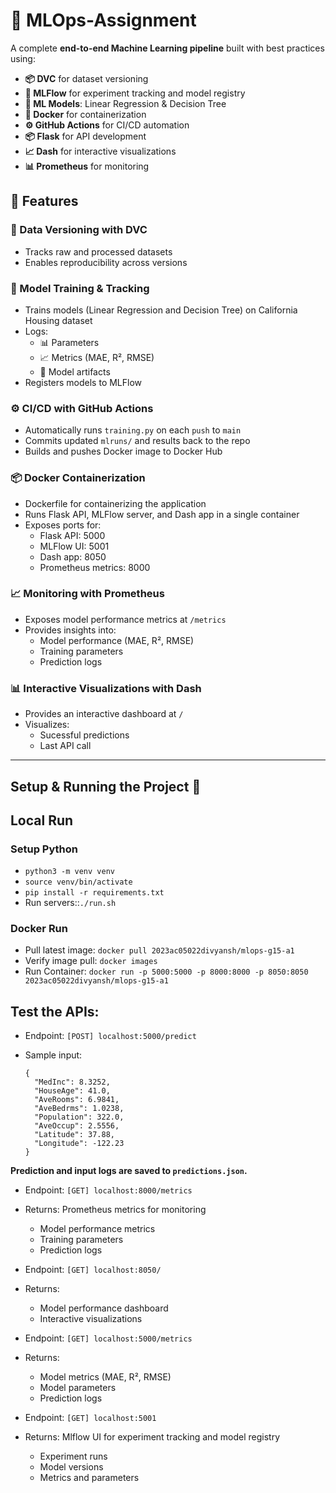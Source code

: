 # 🧠 MLOps-Assignment

A complete **end-to-end Machine Learning pipeline** built with best practices using:

- **📦 DVC** for dataset versioning  
- **📝 MLFlow** for experiment tracking and model registry  
- **🤖 ML Models**: Linear Regression & Decision Tree  
- **🐳 Docker** for containerization
- **⚙️ GitHub Actions** for CI/CD automation 
- **📦 Flask** for API development
- **📈 Dash** for interactive visualizations
- **📊 Prometheus** for monitoring

## 🚀 Features

### 🔁 Data Versioning with DVC

- Tracks raw and processed datasets
- Enables reproducibility across versions

### 🧠 Model Training & Tracking

- Trains models (Linear Regression and Decision Tree) on California Housing dataset
- Logs:
  - 📊 Parameters
  - 📈 Metrics (MAE, R², RMSE)
  - 🧠 Model artifacts
- Registers models to MLFlow

### ⚙️ CI/CD with GitHub Actions

- Automatically runs `training.py` on each `push` to `main`
- Commits updated `mlruns/` and results back to the repo
- Builds and pushes Docker image to Docker Hub

### 📦 Docker Containerization
 
- Dockerfile for containerizing the application
- Runs Flask API, MLFlow server, and Dash app in a single container
- Exposes ports for:
  - Flask API: 5000
  - MLFlow UI: 5001
  - Dash app: 8050
  - Prometheus metrics: 8000

### 📈 Monitoring with Prometheus

- Exposes model performance metrics at `/metrics`
- Provides insights into:
  - Model performance (MAE, R², RMSE)
  - Training parameters
  - Prediction logs

### 📊 Interactive Visualizations with Dash
- Provides an interactive dashboard at `/`
- Visualizes:
  - Sucessful predictions
  - Last API call

---

## Setup & Running the Project 🏡

## Local Run

### Setup Python
- `python3 -m venv venv`
- `source venv/bin/activate`
- `pip install -r requirements.txt`
- Run servers::`./run.sh`

### Docker Run
- Pull latest image: `docker pull 2023ac05022divyansh/mlops-g15-a1`
- Verify image pull: `docker images`
- Run Container: `docker run -p 5000:5000 -p 8000:8000 -p 8050:8050 2023ac05022divyansh/mlops-g15-a1`

Test the APIs:
- 
- Endpoint: `[POST] localhost:5000/predict` 

- Sample input:
  ```
  {
    "MedInc": 8.3252,
    "HouseAge": 41.0,
    "AveRooms": 6.9841,
    "AveBedrms": 1.0238,
    "Population": 322.0,
    "AveOccup": 2.5556,
    "Latitude": 37.88,
    "Longitude": -122.23
  }
  ```

**Prediction and input logs are saved to `predictions.json`.**

- Endpoint: `[GET] localhost:8000/metrics`
- Returns: Prometheus metrics for monitoring
  - Model performance metrics
  - Training parameters
  - Prediction logs

- Endpoint: `[GET] localhost:8050/`
- Returns:
  - Model performance dashboard
  - Interactive visualizations

- Endpoint: `[GET] localhost:5000/metrics`
- Returns:
  - Model metrics (MAE, R², RMSE)
  - Model parameters
  - Prediction logs

- Endpoint: `[GET] localhost:5001`
- Returns: Mlflow UI for experiment tracking and model registry
  - Experiment runs
  - Model versions
  - Metrics and parameters